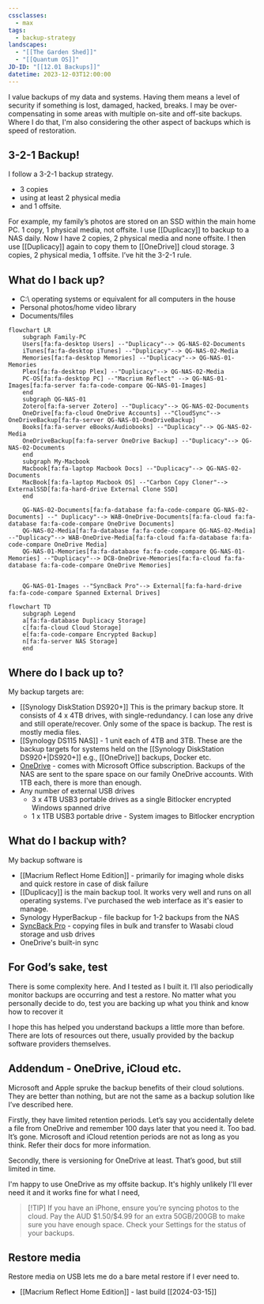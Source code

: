 ```yaml
---
cssclasses:
  - max
tags:
  - backup-strategy
landscapes:
  - "[[The Garden Shed]]"
  - "[[Quantum OS]]"
JD-ID: "[[12.01 Backups]]"
datetime: 2023-12-03T12:00:00
---
```

I value backups of my data and systems. Having them means a level of security if something is lost, damaged, hacked, breaks. I may be over-compensating in some areas with multiple on-site and off-site backups. Where I do that, I'm also considering the other aspect of backups which is speed of restoration.
## 3-2-1 Backup!
I follow a 3-2-1 backup strategy.
- 3 copies
- using at least 2 physical media
- and 1 offsite.

For example, my family’s photos are stored on an SSD within the main home PC. 1 copy, 1 physical media, not offsite. I use [[Duplicacy]] to backup to a NAS daily. Now I have 2 copies, 2 physical media and none offsite. I then use [[Duplicacy]] again to copy them to [[OneDrive]] cloud storage. 3 copies, 2 physical media, 1 offsite. I’ve hit the 3-2-1 rule.
## What do I back up?
- C:\ operating systems or equivalent for all computers in the house
- Personal photos/home video library
- Documents/files

```mermaid
flowchart LR
    subgraph Family-PC
    Users[fa:fa-desktop Users] --"Duplicacy"--> QG-NAS-02-Documents
    iTunes[fa:fa-desktop iTunes] --"Duplicacy"--> QG-NAS-02-Media
    Memories[fa:fa-desktop Memories] --"Duplicacy"--> QG-NAS-01-Memories
    Plex[fa:fa-desktop Plex] --"Duplicacy"--> QG-NAS-02-Media
    PC-OS[fa:fa-desktop PC] --"Macrium Reflect" --> QG-NAS-01-Images[fa:fa-server fa:fa-code-compare QG-NAS-01-Images]
    end
    subgraph QG-NAS-01
    Zotero[fa:fa-server Zotero] --"Duplicacy"--> QG-NAS-02-Documents
    OneDrive[fa:fa-cloud OneDrive Accounts] --"CloudSync"--> OneDriveBackup[fa:fa-server QG-NAS-01-OneDriveBackup]
    Books[fa:fa-server eBooks/Audiobooks] --"Duplicacy"--> QG-NAS-02-Media
    OneDriveBackup[fa:fa-server OneDrive Backup] --"Duplicacy"--> QG-NAS-02-Documents
    end
    subgraph My-Macbook
    Macbook[fa:fa-laptop Macbook Docs] --"Duplicacy"--> QG-NAS-02-Documents
    MacBook[fa:fa-laptop Macbook OS] --"Carbon Copy Cloner"--> ExternalSSD[fa:fa-hard-drive External Clone SSD]
    end

    QG-NAS-02-Documents[fa:fa-database fa:fa-code-compare QG-NAS-02-Documents] --" Duplicacy"--> WAB-OneDrive-Documents[fa:fa-cloud fa:fa-database fa:fa-code-compare OneDrive Documents]
    QG-NAS-02-Media[fa:fa-database fa:fa-code-compare QG-NAS-02-Media] --"Duplicacy"--> WAB-OneDrive-Media[fa:fa-cloud fa:fa-database fa:fa-code-compare OneDrive Media]
    QG-NAS-01-Memories[fa:fa-database fa:fa-code-compare QG-NAS-01-Memories] --"Duplicacy"--> DCB-OneDrive-Memories[fa:fa-cloud fa:fa-database fa:fa-code-compare OneDrive Memories]


    QG-NAS-01-Images --"SyncBack Pro"--> External[fa:fa-hard-drive fa:fa-code-compare Spanned External Drives]
```

```mermaid
flowchart TD
    subgraph Legend
    a[fa:fa-database Duplicacy Storage]
    c[fa:fa-cloud Cloud Storage]
    e[fa:fa-code-compare Encrypted Backup]
    n[fa:fa-server NAS Storage]
    end
```
## Where do I back up to?
My backup targets are:
- [[Synology DiskStation DS920+]] This is the primary backup store. It consists of 4 x 4TB drives, with single-redundancy. I can lose any drive and still operate/recover. Only some of the space is backup. The rest is mostly media files.
- [[Synology DS115 NAS]] - 1 unit each of 4TB and 3TB. These are the backup targets for systems held on the [[Synology DiskStation DS920+|DS920+]] e.g., [[OneDrive]] backups, Docker etc.
- [OneDrive](https://www.microsoft.com/en-au/microsoft-365/onedrive/online-cloud-storage) - comes with Microsoft Office subscription. Backups of the NAS are sent to the spare space on our family OneDrive accounts. With 1TB each, there is more than enough.
- Any number of external USB drives 
	- 3 x 4TB USB3 portable drives as a single Bitlocker encrypted Windows spanned drive
	- 1 x 1TB USB3 portable drive - System images to Bitlocker encryption

## What do I backup with?
My backup software is
- [[Macrium Reflect Home Edition]] - primarily for imaging whole disks and quick restore in case of disk failure
- [[Duplicacy]] is the main backup tool. It works very well and runs on all operating systems. I've purchased the web interface as it's easier to manage.
- Synology HyperBackup - file backup for 1-2 backups from the NAS
- [SyncBack Pro](https://www.2brightsparks.com/syncback/sbpro.html) - copying files in bulk and transfer to Wasabi cloud storage and usb drives
- OneDrive's built-in sync

## For God’s sake, test

There is some complexity here. And I tested as I built it. I’ll also periodically monitor backups are occurring and test a restore. No matter what you personally decide to do, test you are backing up what you think and know how to recover it

I hope this has helped you understand backups a little more than before. There are lots of resources out there, usually provided by the backup software providers themselves.

## Addendum - OneDrive, iCloud etc.

Microsoft and Apple spruke the backup benefits of their cloud solutions. They are better than nothing, but are not the same as a backup solution like I’ve described here.

Firstly, they have limited retention periods. Let’s say you accidentally delete a file from OneDrive and remember 100 days later that you need it. Too bad. It’s gone. Microsoft and iCloud retention periods are not as long as you think. Refer their docs for more information.

Secondly, there is versioning for OneDrive at least. That’s good, but still limited in time.

I'm happy to use OneDrive as my offsite backup. It's highly unlikely I'll ever need it and it works fine for what I need,

> [!TIP] If you have an iPhone, ensure you’re syncing photos to the cloud. Pay the AUD \$1.50/\$4.99 for an extra 50GB/200GB to make sure you have enough space. Check your Settings for the status of your backups.

## Restore media
Restore media on USB lets me do a bare metal restore if I ever need to.
- [[Macrium Reflect Home Edition]] - last build [[2024-03-15]]